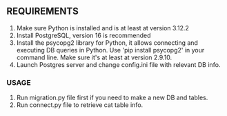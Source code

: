 ## REQUIREMENTS
1. Make sure Python is installed and is at least at version 3.12.2
2. Install PostgreSQL, version 16 is recommended
3. Install the psycopg2 library for Python, it allows connecting and executing DB queries in Python.
Use 'pip install psycopg2' in your command line. Make sure it's at least at version 2.9.10.
4. Launch Postgres server and change config.ini file with relevant DB info.

### USAGE
1. Run migration.py file first if you need to make a new DB and tables.
2. Run connect.py file to retrieve cat table info.